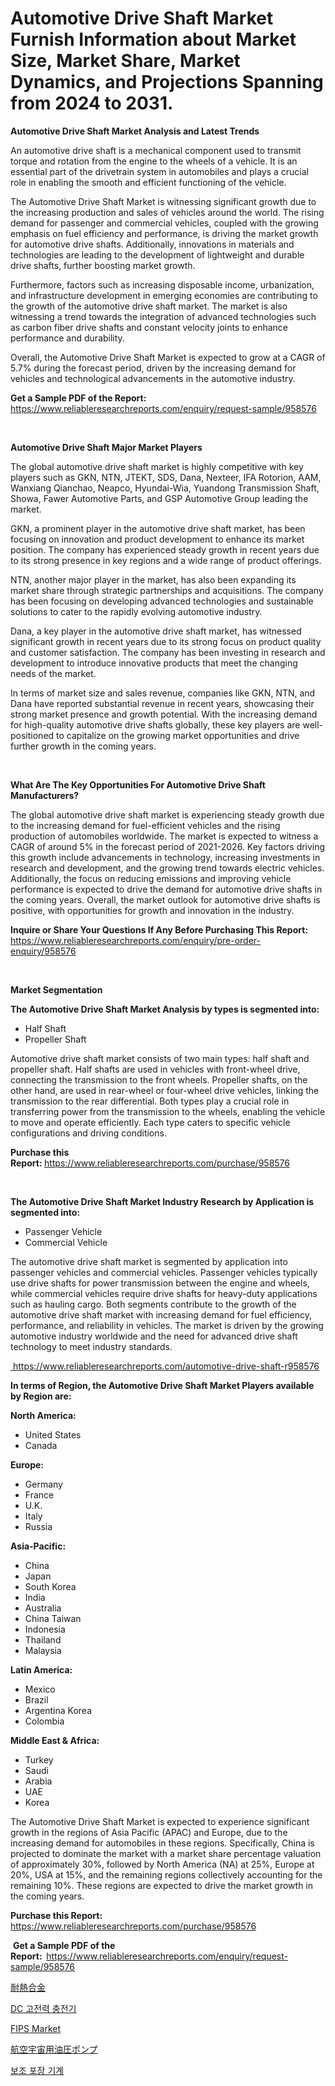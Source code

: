 <p><h1>Automotive Drive Shaft Market Furnish Information about Market Size, Market Share, Market Dynamics, and Projections Spanning from 2024 to 2031.</h1></p><p><strong>Automotive Drive Shaft Market Analysis and Latest Trends</strong></p>
<p><p>An automotive drive shaft is a mechanical component used to transmit torque and rotation from the engine to the wheels of a vehicle. It is an essential part of the drivetrain system in automobiles and plays a crucial role in enabling the smooth and efficient functioning of the vehicle.</p><p>The Automotive Drive Shaft Market is witnessing significant growth due to the increasing production and sales of vehicles around the world. The rising demand for passenger and commercial vehicles, coupled with the growing emphasis on fuel efficiency and performance, is driving the market growth for automotive drive shafts. Additionally, innovations in materials and technologies are leading to the development of lightweight and durable drive shafts, further boosting market growth.</p><p>Furthermore, factors such as increasing disposable income, urbanization, and infrastructure development in emerging economies are contributing to the growth of the automotive drive shaft market. The market is also witnessing a trend towards the integration of advanced technologies such as carbon fiber drive shafts and constant velocity joints to enhance performance and durability.</p><p>Overall, the Automotive Drive Shaft Market is expected to grow at a CAGR of 5.7% during the forecast period, driven by the increasing demand for vehicles and technological advancements in the automotive industry.</p></p>
<p><strong>Get a Sample PDF of the Report:&nbsp;</strong> <a href="https://www.reliableresearchreports.com/enquiry/request-sample/958576">https://www.reliableresearchreports.com/enquiry/request-sample/958576</a></p>
<p>&nbsp;</p>
<p><strong>Automotive Drive Shaft Major Market Players</strong></p>
<p><p>The global automotive drive shaft market is highly competitive with key players such as GKN, NTN, JTEKT, SDS, Dana, Nexteer, IFA Rotorion, AAM, Wanxiang Qianchao, Neapco, Hyundai-Wia, Yuandong Transmission Shaft, Showa, Fawer Automotive Parts, and GSP Automotive Group leading the market. </p><p>GKN, a prominent player in the automotive drive shaft market, has been focusing on innovation and product development to enhance its market position. The company has experienced steady growth in recent years due to its strong presence in key regions and a wide range of product offerings. </p><p>NTN, another major player in the market, has also been expanding its market share through strategic partnerships and acquisitions. The company has been focusing on developing advanced technologies and sustainable solutions to cater to the rapidly evolving automotive industry.</p><p>Dana, a key player in the automotive drive shaft market, has witnessed significant growth in recent years due to its strong focus on product quality and customer satisfaction. The company has been investing in research and development to introduce innovative products that meet the changing needs of the market.</p><p>In terms of market size and sales revenue, companies like GKN, NTN, and Dana have reported substantial revenue in recent years, showcasing their strong market presence and growth potential. With the increasing demand for high-quality automotive drive shafts globally, these key players are well-positioned to capitalize on the growing market opportunities and drive further growth in the coming years.</p></p>
<p>&nbsp;</p>
<p><strong>What Are The Key Opportunities For Automotive Drive Shaft Manufacturers?</strong></p>
<p><p>The global automotive drive shaft market is experiencing steady growth due to the increasing demand for fuel-efficient vehicles and the rising production of automobiles worldwide. The market is expected to witness a CAGR of around 5% in the forecast period of 2021-2026. Key factors driving this growth include advancements in technology, increasing investments in research and development, and the growing trend towards electric vehicles. Additionally, the focus on reducing emissions and improving vehicle performance is expected to drive the demand for automotive drive shafts in the coming years. Overall, the market outlook for automotive drive shafts is positive, with opportunities for growth and innovation in the industry.</p></p>
<p><strong>Inquire or Share Your Questions If Any Before Purchasing This Report:</strong> <a href="https://www.reliableresearchreports.com/enquiry/pre-order-enquiry/958576">https://www.reliableresearchreports.com/enquiry/pre-order-enquiry/958576</a></p>
<p>&nbsp;</p>
<p><strong>Market Segmentation</strong></p>
<p><strong>The Automotive Drive Shaft Market Analysis by types is segmented into:</strong></p>
<p><ul><li>Half Shaft</li><li>Propeller Shaft</li></ul></p>
<p><p>Automotive drive shaft market consists of two main types: half shaft and propeller shaft. Half shafts are used in vehicles with front-wheel drive, connecting the transmission to the front wheels. Propeller shafts, on the other hand, are used in rear-wheel or four-wheel drive vehicles, linking the transmission to the rear differential. Both types play a crucial role in transferring power from the transmission to the wheels, enabling the vehicle to move and operate efficiently. Each type caters to specific vehicle configurations and driving conditions.</p></p>
<p><strong>Purchase this Report:&nbsp;</strong><a href="https://www.reliableresearchreports.com/purchase/958576">https://www.reliableresearchreports.com/purchase/958576</a></p>
<p>&nbsp;</p>
<p><strong>The Automotive Drive Shaft Market Industry Research by Application is segmented into:</strong></p>
<p><ul><li>Passenger Vehicle</li><li>Commercial Vehicle</li></ul></p>
<p><p>The automotive drive shaft market is segmented by application into passenger vehicles and commercial vehicles. Passenger vehicles typically use drive shafts for power transmission between the engine and wheels, while commercial vehicles require drive shafts for heavy-duty applications such as hauling cargo. Both segments contribute to the growth of the automotive drive shaft market with increasing demand for fuel efficiency, performance, and reliability in vehicles. The market is driven by the growing automotive industry worldwide and the need for advanced drive shaft technology to meet industry standards.</p></p>
<p><a href="https://www.reliableresearchreports.com/automotive-drive-shaft-r958576">&nbsp;https://www.reliableresearchreports.com/automotive-drive-shaft-r958576</a></p>
<p><strong>In terms of Region, the Automotive Drive Shaft Market Players available by Region are:</strong></p>
<p>
    <p> <strong> North America: </strong>
        <ul>
            <li>United States</li>
            <li>Canada</li>
        </ul>
        </p> 
    <p> <strong> Europe: </strong>
        <ul>
            <li>Germany</li>
            <li>France</li>
            <li>U.K.</li>
            <li>Italy</li>
            <li>Russia</li>
        </ul>
        </p> 
    <p> <strong> Asia-Pacific: </strong>
        <ul>
            <li>China</li>
            <li>Japan</li>
            <li>South Korea</li>
            <li>India</li>
            <li>Australia</li>
            <li>China Taiwan</li>
            <li>Indonesia</li>
            <li>Thailand</li>
            <li>Malaysia</li>
        </ul>
        </p> 
    <p> <strong> Latin America: </strong>
        <ul>
            <li>Mexico</li>
            <li>Brazil</li>
            <li>Argentina Korea</li>
            <li>Colombia</li>
        </ul>
        </p> 
    <p> <strong> Middle East & Africa: </strong>
        <ul>
            <li>Turkey</li>
            <li>Saudi</li>
            <li>Arabia</li>
            <li>UAE</li>
            <li>Korea</li>
        </ul>
    </p>
    </p>
<p><p>The Automotive Drive Shaft Market is expected to experience significant growth in the regions of Asia Pacific (APAC) and Europe, due to the increasing demand for automobiles in these regions. Specifically, China is projected to dominate the market with a market share percentage valuation of approximately 30%, followed by North America (NA) at 25%, Europe at 20%, USA at 15%, and the remaining regions collectively accounting for the remaining 10%. These regions are expected to drive the market growth in the coming years.</p></p>
<p><strong>Purchase this Report: </strong><a href="https://www.reliableresearchreports.com/purchase/958576">https://www.reliableresearchreports.com/purchase/958576</a></p>
<p>&nbsp;<strong>Get a Sample PDF of the Report:&nbsp;&nbsp;</strong><a href="https://www.reliableresearchreports.com/enquiry/request-sample/958576">https://www.reliableresearchreports.com/enquiry/request-sample/958576</a></p>
<p><strong></strong></p>
<p><p><a href="https://github.com/tubbs463/Market-Research-Report-List-1/blob/main/8253388159215.md">耐熱合金</a></p><p><a href="https://github.com/WilburKihn5676/Market-Research-Report-List-2/blob/main/6732298170756.md">DC 고전력 충전기</a></p><p><a href="https://github.com/YashRP12/Market-Research-Report-List-5/blob/main/fips-market.md">FIPS Market</a></p><p><a href="https://github.com/LeoraEber/Market-Research-Report-List-1/blob/main/5169190159216.md">航空宇宙用油圧ポンプ</a></p><p><a href="https://github.com/vseigx30c9a1j/Market-Research-Report-List-2/blob/main/6344290170755.md">보조 포장 기계</a></p></p>